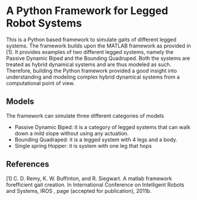 # A Python Framework for Legged Robot Systems

This is a Python based framework to simulate gaits of different legged systems. The framework builds upon the MATLAB framework as provided in [1]. 
It provides examples of two different legged systems, namely the Passive Dynamic Biped and the Bounding Quadruped. Both the systems are treated as hybrid dynamical systems and are thus modeled as such. Therefore, building the Python framework provided a good insight into understanding and modeling complex hybrid dynamical systems from a computational point of view.

## Models 

The framework can simulate three different categories of models

- Passive Dynamic Biped: it is a category of legged systems that can walk down a mild slope without using any actuation.
- Bounding Quadraped: it is a legged system with 4 legs and a body.
- Single spring Hopper: it is system with one leg that hops


## References

[1] C. D. Remy, K. W. Buffinton, and R. Siegwart. A matlab framework forefficient gait creation. In International Conference on Intelligent Robots and Systems, IROS , page (accepted for publication), 2011b.
